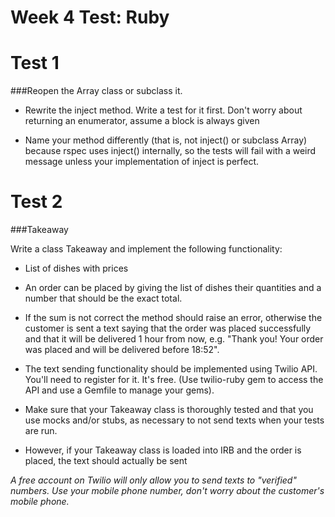 Week 4 Test: Ruby
=========
Test 1
======
###Reopen the Array class or subclass it.
- Rewrite the inject method. Write a test for it first. Don't worry about returning an enumerator, assume a block is always given

- Name your method differently (that is, not inject() or subclass Array) because rspec uses inject() internally, so the tests will fail with a weird message unless your implementation of inject is perfect.

Test 2 
=======
###Takeaway

Write a class Takeaway and implement the following functionality: 

- List of dishes with prices 

- An order can be placed by giving the list of dishes their quantities and a number that should be the exact total. 

- If the sum is not correct the method should raise an error, otherwise the customer is sent a text saying that the order was placed successfully and that it will be delivered 1 hour from now, e.g. "Thank you! Your order was placed and will be delivered before 18:52". 

- The text sending functionality should be implemented using Twilio API. You'll need to register for it. It's free. (Use twilio-ruby gem to access the API and use a Gemfile to manage your gems).

- Make sure that your Takeaway class is thoroughly tested and that you use mocks and/or stubs, as necessary to not send texts when your tests are run. 

- However, if your Takeaway class is loaded into IRB and the order is placed, the text should actually be sent

*A free account on Twilio will only allow you to send texts to "verified" numbers. Use your mobile phone number, don't worry about the customer's mobile phone.*
